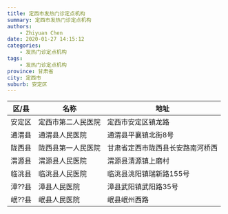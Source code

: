 ```yaml
---
title: 定西市发热门诊定点机构
summary: 定西市发热门诊定点机构
authors: 
    - Zhiyuan Chen
date: 2020-01-27 14:15:12
categories: 
    - 发热门诊定点机构
tags: 
    - 发热门诊定点机构
province: 甘肃省
city: 定西市
suburb: 安定区
---
```


|  区/县  |  名称  |  地址  |
|------|-------|------|
|  安定区  |  定西市第二人民医院  |  定西市安定区镇龙路  
|  通渭县  |  通渭县人民医院  |  通渭县平襄镇北街8号  
|  陇西县  |  陇西县第一人民医院  |  甘肃省定西市陇西县长安路南河桥西  
|  渭源县  |  渭源县人民医院  |  渭源县清源镇上磨村  
|  临洮县  |  临洮县人民医院  |  临洮县洮阳镇瑞新路155号  
|  漳??县  |  漳县人民医院  |  漳县武阳镇武阳路35号  
|  岷??县  |  岷县人民医院  |  岷县岷州西路  


